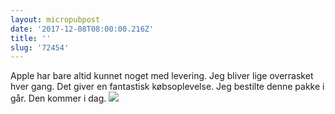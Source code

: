 ```yaml
---
layout: micropubpost
date: '2017-12-08T08:00:00.216Z'
title: ''
slug: '72454'
---
```

Apple har bare altid kunnet noget med levering. Jeg bliver lige overrasket hver gang. Det giver en fantastisk købsoplevelse. Jeg bestilte denne pakke i går. Den kommer i dag.
![](http://mathiasaggerbo.dk/assets/deli.png)
